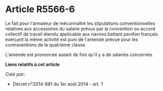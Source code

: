 # Article R5566-6

Le fait pour l'armateur de méconnaître les stipulations conventionnelles relatives aux accessoires du salaire prévus par la
convention ou accord collectif de travail étendu applicable aux navires battant pavillon français exerçant la même activité
est puni de l'amende prévue pour les contraventions de la quatrième classe. 

L'amende est prononcée autant de fois qu'il y a de salariés concernés.

**Liens relatifs à cet article**

_Créé par_:

  - Décret n°2014-881 du 1er août 2014 - art. 1
